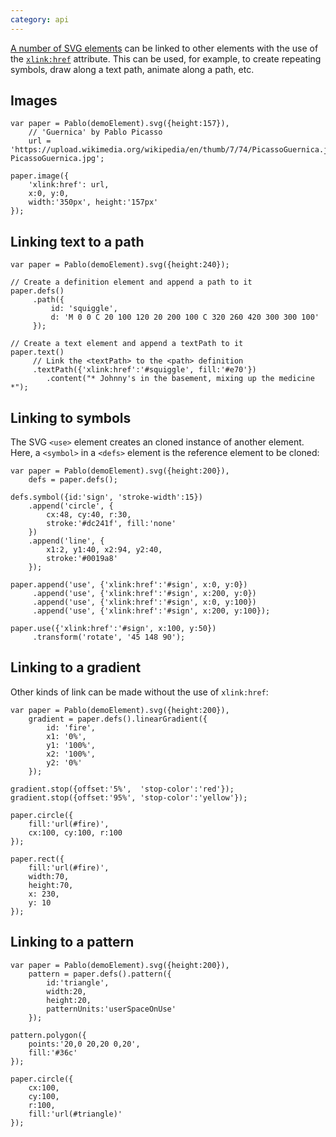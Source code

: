 ```yaml
---
category: api
---
```


[A number of SVG elements][xlink-elements] can be linked to other elements with the use of the [`xlink:href`][xlink-href] attribute. This can be used, for example, to create repeating symbols, draw along a text path, animate along a path, etc.


Images
------

    var paper = Pablo(demoElement).svg({height:157}),
        // 'Guernica' by Pablo Picasso
        url = 'https://upload.wikimedia.org/wikipedia/en/thumb/7/74/PicassoGuernica.jpg/350px-PicassoGuernica.jpg';

    paper.image({
        'xlink:href': url,
        x:0, y:0,
        width:'350px', height:'157px'
    });


Linking text to a path
----------------------

    var paper = Pablo(demoElement).svg({height:240});
    
    // Create a definition element and append a path to it
    paper.defs()
         .path({
             id: 'squiggle',
             d: 'M 0 0 C 20 100 120 20 200 100 C 320 260 420 300 300 100'
         });
         
    // Create a text element and append a textPath to it
    paper.text()
         // Link the <textPath> to the <path> definition
         .textPath({'xlink:href':'#squiggle', fill:'#e70'})
            .content("* Johnny's in the basement, mixing up the medicine *");


Linking to symbols
------------------

The SVG `<use>` element creates an cloned instance of another element. Here, a `<symbol>` in a `<defs>` element is the reference element to be cloned:

    var paper = Pablo(demoElement).svg({height:200}),
        defs = paper.defs();

    defs.symbol({id:'sign', 'stroke-width':15})
        .append('circle', {
            cx:48, cy:40, r:30,
            stroke:'#dc241f', fill:'none'
        })
        .append('line', {
            x1:2, y1:40, x2:94, y2:40,
            stroke:'#0019a8'
        });

    paper.append('use', {'xlink:href':'#sign', x:0, y:0})
         .append('use', {'xlink:href':'#sign', x:200, y:0})
         .append('use', {'xlink:href':'#sign', x:0, y:100})
         .append('use', {'xlink:href':'#sign', x:200, y:100});

    paper.use({'xlink:href':'#sign', x:100, y:50})
         .transform('rotate', '45 148 90');


Linking to a gradient
---------------------

Other kinds of link can be made without the use of `xlink:href`:

    var paper = Pablo(demoElement).svg({height:200}),
        gradient = paper.defs().linearGradient({
            id: 'fire',
            x1: '0%',
            y1: '100%',
            x2: '100%',
            y2: '0%'
        });

    gradient.stop({offset:'5%',  'stop-color':'red'});
    gradient.stop({offset:'95%', 'stop-color':'yellow'});

    paper.circle({
        fill:'url(#fire)',
        cx:100, cy:100, r:100
    });

    paper.rect({
        fill:'url(#fire)',
        width:70,
        height:70,
        x: 230,
        y: 10
    });


Linking to a pattern
--------------------

    var paper = Pablo(demoElement).svg({height:200}),
        pattern = paper.defs().pattern({
            id:'triangle',
            width:20,
            height:20,
            patternUnits:'userSpaceOnUse'
        });

    pattern.polygon({
        points:'20,0 20,20 0,20',
        fill:'#36c'
    });

    paper.circle({
        cx:100,
        cy:100,
        r:100,
        fill:'url(#triangle)'
    });


[iri]: https://developer.mozilla.org/en-US/docs/SVG/Content_type#IRI
[xlink]: https://developer.mozilla.org/en-US/docs/SVG/Attribute#XLink_attributes
[xlink-href]: https://developer.mozilla.org/en-US/docs/SVG/Attribute/xlink:href
[xlink-elements]: https://developer.mozilla.org/en-US/docs/SVG/Attribute/xlink:href#Elements
